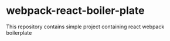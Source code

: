 # webpack-react-boiler-plate
This repository contains simple project containing react webpack boilerplate 
